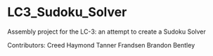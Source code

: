 # LC3_Sudoku_Solver
Assembly project for the LC-3: an attempt to create a Sudoku Solver

Contributors:
Creed Haymond
Tanner Frandsen
Brandon Bentley



